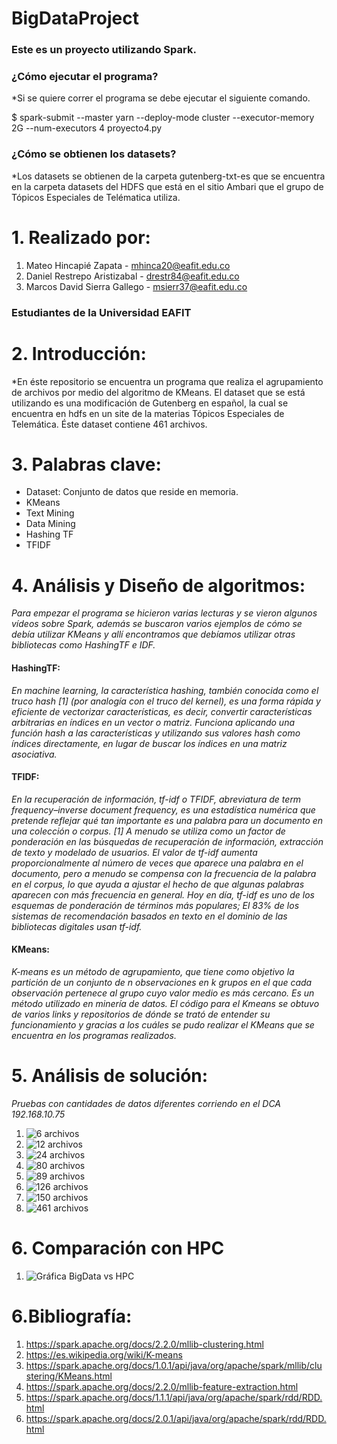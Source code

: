 # BigDataProject

### Este es un proyecto utilizando Spark.

### ¿Cómo ejecutar el programa?
*Si se quiere correr el programa se debe ejecutar el siguiente comando.

$ spark-submit  --master yarn --deploy-mode cluster  --executor-memory 2G  --num-executors 4 proyecto4.py 

### ¿Cómo se obtienen los datasets?
*Los datasets se obtienen de la carpeta gutenberg-txt-es que se encuentra en la carpeta datasets del HDFS que está en el sitio Ambari que el grupo de Tópicos Especiales de Telématica utiliza.

# 1. Realizado por:
1. Mateo Hincapié Zapata - mhinca20@eafit.edu.co
2. Daniel Restrepo Aristizabal - drestr84@eafit.edu.co
3. Marcos David Sierra Gallego - msierr37@eafit.edu.co
### Estudiantes de la Universidad EAFIT

# 2. Introducción:
*En éste repositorio se encuentra un programa que realiza el agrupamiento de archivos por medio del algoritmo de KMeans.
El dataset que se está utilizando es una modificación de Gutenberg en español, la cual se encuentra en hdfs en un site de la materias Tópicos Especiales de Telemática. Éste dataset contiene 461 archivos.
# 3. Palabras clave:
* Dataset: Conjunto de datos que reside en memoria.
* KMeans
* Text Mining
* Data Mining
* Hashing TF
* TFIDF
# 4. Análisis y Diseño de algoritmos:
*Para empezar el programa se hicieron varias lecturas y se vieron algunos vídeos sobre Spark, además se buscaron varios ejemplos de cómo se debía utilizar KMeans y allí encontramos que debíamos utilizar otras bibliotecas como HashingTF e IDF.*
#### HashingTF: 
*En machine learning, la característica hashing, también conocida como el truco hash [1] (por analogía con el truco del kernel), es una forma rápida y eficiente de vectorizar características, es decir, convertir características arbitrarias en índices en un vector o matriz. Funciona aplicando una función hash a las características y utilizando sus valores hash como índices directamente, en lugar de buscar los índices en una matriz asociativa.*

#### TFIDF: 
*En la recuperación de información, tf-idf o TFIDF, abreviatura de term frequency–inverse document frequency, es una estadística numérica que pretende reflejar qué tan importante es una palabra para un documento en una colección o corpus. [1] A menudo se utiliza como un factor de ponderación en las búsquedas de recuperación de información, extracción de texto y modelado de usuarios. El valor de tf-idf aumenta proporcionalmente al número de veces que aparece una palabra en el documento, pero a menudo se compensa con la frecuencia de la palabra en el corpus, lo que ayuda a ajustar el hecho de que algunas palabras aparecen con más frecuencia en general. Hoy en día, tf-idf es uno de los esquemas de ponderación de términos más populares; El 83% de los sistemas de recomendación basados en texto en el dominio de las bibliotecas digitales usan tf-idf.*

#### KMeans:
*K-means es un método de agrupamiento, que tiene como objetivo la partición de un conjunto de n observaciones en k grupos en el que cada observación pertenece al grupo cuyo valor medio es más cercano. Es un método utilizado en minería de datos. El código para el Kmeans se obtuvo de varios links y repositorios de dónde se trató de entender su funcionamiento y gracias a los cuáles se pudo realizar el KMeans que se encuentra en los programas realizados.*
# 5. Análisis de solución:
*Pruebas con cantidades de datos diferentes corriendo en el DCA 192.168.10.75*
1. ![6 archivos](/Imagenes/6archivos.png)
2. ![12 archivos](/Imagenes/12archivos.png)
3. ![24 archivos](/Imagenes/24archivos.png)
4. ![80 archivos](/Imagenes/80archivos.png)
5. ![89 archivos](/Imagenes/89archivos.png)
6. ![126 archivos](/Imagenes/126archivos.png)
7. ![150 archivos](/Imagenes/150archivos.png)
8. ![461 archivos](/Imagenes/461archivos.png)
# 6. Comparación con HPC
1. ![Gráfica BigData vs HPC](/Imagenes/grafica.png)
# 6.Bibliografía:
1. https://spark.apache.org/docs/2.2.0/mllib-clustering.html
2. https://es.wikipedia.org/wiki/K-means
3. https://spark.apache.org/docs/1.0.1/api/java/org/apache/spark/mllib/clustering/KMeans.html
4. https://spark.apache.org/docs/2.2.0/mllib-feature-extraction.html
5. https://spark.apache.org/docs/1.1.1/api/java/org/apache/spark/rdd/RDD.html
6. https://spark.apache.org/docs/2.0.1/api/java/org/apache/spark/rdd/RDD.html
